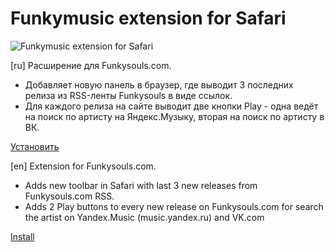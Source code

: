 Funkymusic extension for Safari
==========

![Funkymusic extension for Safari](http://arm1.ru/img/uploaded/images/rasshirenie-dlya-safari-dlya-funkysouls-com.png "Screenshot")

[ru]
Расширение для Funkysouls.com.
- Добавляет новую панель в браузер, где выводит 3 последних релиза из RSS-ленты Funkysouls в виде ссылок.
- Для каждого релиза на сайте выводит две кнопки Play - одна ведёт на поиск по артисту на Яндекс.Музыку, вторая на поиск по артисту в ВК.
 
[Установить](https://rawgit.com/makoni/funky-play/master/funky-play.safariextz)

[en]
Extension for Funkysouls.com.
- Adds new toolbar in Safari with last 3 new releases from Funkysouls.com RSS.
- Adds 2 Play buttons to every new release on Funkysouls.com for search the artist on Yandex.Music (music.yandex.ru) and VK.com

[Install](https://rawgit.com/makoni/funky-play/master/funky-play.safariextz)

